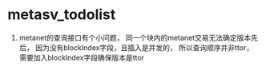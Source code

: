 # metasv_todolist
1. metanet的查询接口有个小问题， 同一个块内的metanet交易无法确定版本先后， 因为没有blockIndex字段，且插入是并发的， 所以查询顺序并非ttor，需要加入blockIndex字段确保版本是ttor
